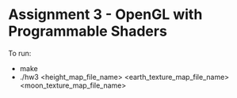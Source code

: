 # Assignment 3 - OpenGL with Programmable Shaders

To run:

- make
- ./hw3 <height_map_file_name> <earth_texture_map_file_name> <moon_texture_map_file_name>
